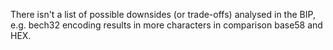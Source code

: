 There isn't a list of possible downsides (or trade-offs) analysed in the BIP, e.g. bech32 encoding results in more characters in comparison base58 and HEX.